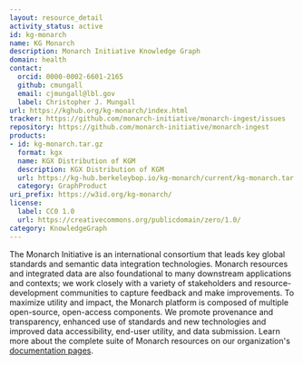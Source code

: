 ```yaml
---
layout: resource_detail
activity_status: active
id: kg-monarch
name: KG Monarch
description: Monarch Initiative Knowledge Graph
domain: health
contact:
  orcid: 0000-0002-6601-2165
  github: cmungall
  email: cjmungall@lbl.gov
  label: Christopher J. Mungall
url: https://kghub.org/kg-monarch/index.html
tracker: https://github.com/monarch-initiative/monarch-ingest/issues
repository: https://github.com/monarch-initiative/monarch-ingest
products:
- id: kg-monarch.tar.gz
  format: kgx
  name: KGX Distribution of KGM
  description: KGX Distribution of KGM
  url: https://kg-hub.berkeleybop.io/kg-monarch/current/kg-monarch.tar.gz
  category: GraphProduct
uri_prefix: https://w3id.org/kg-monarch/
license:
  label: CC0 1.0
  url: https://creativecommons.org/publicdomain/zero/1.0/
category: KnowledgeGraph
---
```


The Monarch Initiative is an international consortium that leads key global standards and semantic data integration technologies. Monarch resources and integrated data are also foundational to many downstream applications and contexts; we work closely with a variety of stakeholders and resource-development communities to capture feedback and make improvements. To maximize utility and impact, the Monarch platform is composed of multiple open-source, open-access components. We promote provenance and transparency, enhanced use of standards and new technologies and improved data accessibility, end-user utility, and data submission. Learn more about the complete suite of Monarch resources on our organization's [documentation pages](https://monarch-initiative.github.io/monarch-documentation/).
